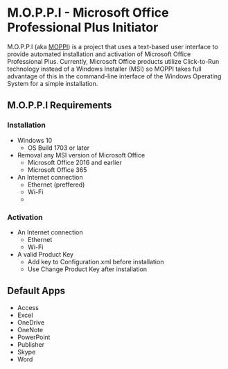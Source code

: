 # M.O.P.P.I - Microsoft Office Professional Plus Initiator
M.O.P.P.I (aka [MOPPI](https://github.com/nyhtml/MOPPI/)) is a project that uses a text-based user interface to provide automated installation and activation of Microsoft Office Professional Plus. Currently, Microsoft Office products utilize Click-to-Run technology instead of a  Windows Installer (MSI) so MOPPI takes full advantage of this in the command-line interface of the Windows Operating System for a simple installation.

## M.O.P.P.I Requirements

### Installation
* Windows 10
  * OS Build 1703 or later
* Removal any MSI version of Microsoft Office
  * Microsoft Office 2016 and earlier
  * Microsoft Office 365
* An Internet connection
  * Ethernet (preffered)
  * Wi-Fi
  * 
### Activation
* An Internet connection
  * Ethernet
  * Wi-Fi
* A valid Product Key
  * Add key to Configuration.xml before installation
  * Use Change Product Key after installation

## Default Apps
* Access
* Excel
* OneDrive
* OneNote
* PowerPoint
* Publisher
* Skype
* Word
